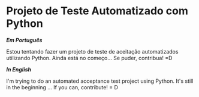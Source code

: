 # Projeto de Teste Automatizado com Python

_**Em Português**_

Estou tentando fazer um projeto de teste de aceitação automatizados utilizando Python. Ainda está no começo... Se puder, contribua! =D

_**In English**_

I'm trying to do an automated acceptance test project using Python. It's still in the beginning ... If you can, contribute! = D
